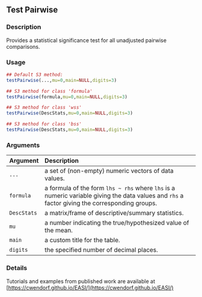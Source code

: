 ## Test Pairwise

### Description

Provides a statistical significance test for all unadjusted pairwise comparisons.

### Usage

```r
## Default S3 method:
testPairwise(...,mu=0,main=NULL,digits=3)

## S3 method for class 'formula'
testPairwise(formula,mu=0,main=NULL,digits=3)

## S3 method for class 'wss'
testPairwise(DescStats,mu=0,main=NULL,digits=3)

## S3 method for class 'bss'
testPairwise(DescStats,mu=0,main=NULL,digits=3)
```

### Arguments

Argument | Description
:-- | :--
```...``` | a set of (non-empty) numeric vectors of data values.
```formula``` | a formula of the form `lhs ~ rhs` where `lhs` is a numeric variable giving the data values and `rhs` a factor giving the corresponding groups.
```DescStats``` | a matrix/frame of descriptive/summary statistics.
```mu``` | a number indicating the true/hypothesized value of the mean.
```main``` | a custom title for the table.
```digits``` | the specified number of decimal places.

### Details

Tutorials and examples from published work are available at [https://cwendorf.github.io/EASI/](https://cwendorf.github.io/EASI/) 
